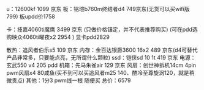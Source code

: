 u：12600kf 1099 京东
板：铭瑄b760m终结者d4 749京东(无货可以买wifi版799)
板updd价1758

卡：技嘉4060ti魔鹰 3499 京东 (只做价格锚定，并不代表推荐购买)
(可在pdd选购映众4060ti曜夜x2 2954 )
显卡pdd2829

散热：追风者伯乐s5 109 京东
内存：金百达银爵3600 16x2 489 京东(d4可替代产品非常多，只要能点亮，无所谓什么颗粒)
ssd：铠侠sd 10 1t 419 京东
电源：玄武550 v4 205 pdd
机箱：先马朱雀air 129 京东
风扇：创世神拆机14cm 4pin pwm风扇x4 80咸鱼(买不到可以买追风者m25 140、酷冷至尊旋涡120，就是稍微贵点)
其他：1分3 pwm线一根 随便买
总价：6579
